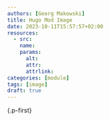```yaml
---
authors: [Georg Makowski]
title: Hugo Mod Image
date: 2023-10-11T15:57:57+02:00
resources:
  - src:
    name:
    params:
      alt:
      attr:
      attrlink:
categories: [module]
tags: [image]
draft: true
---
```



{.p-first}
<!--more-->
